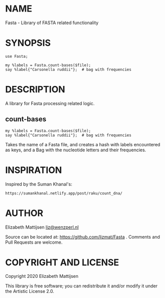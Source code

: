 NAME
====

Fasta - Library of FASTA related functionality

SYNOPSIS
========

    use Fasta;

    my %labels = Fasta.count-bases($file);
    say %label{"Carsonella ruddii"};  # bag with frequencies

DESCRIPTION
===========

A library for Fasta processing related logic.

count-bases
-----------

    my %labels = Fasta.count-bases($file);
    say %label{"Carsonella ruddii"};  # bag with frequencies

Takes the name of a Fasta file, and creates a hash with labels encountered as keys, and a Bag with the nucleotide letters and their frequencies.

INSPIRATION
===========

Inspired by the Suman Khanal's:

    https://sumankhanal.netlify.app/post/raku/count_dna/

AUTHOR
======

Elizabeth Mattijsen <liz@wenzperl.nl>

Source can be located at: https://github.com/lizmat/Fasta . Comments and Pull Requests are welcome.

COPYRIGHT AND LICENSE
=====================

Copyright 2020 Elizabeth Mattijsen

This library is free software; you can redistribute it and/or modify it under the Artistic License 2.0.

